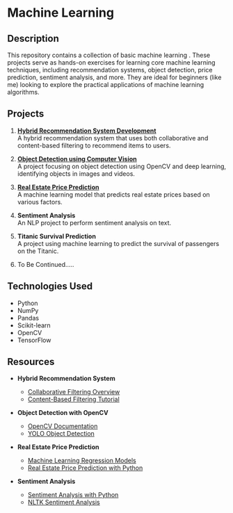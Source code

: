 # Machine Learning 

## Description
This repository contains a collection of basic machine learning . These projects serve as hands-on exercises for learning core machine learning techniques, including recommendation systems, object detection, price prediction, sentiment analysis, and more. They are ideal for beginners (like me) looking to explore the practical applications of machine learning algorithms.

## Projects

1. **[Hybrid Recommendation System Development](https://github.com/SahashRaee/Projects/tree/main/Hybrid%20Recommendation_System_Development)**  
   A hybrid recommendation system that uses both collaborative and content-based filtering to recommend items to users.

2. **[Object Detection using Computer Vision](https://github.com/SahashRaee/Projects/tree/main/Object_Detection_using_cv)**  
   A project focusing on object detection using OpenCV and deep learning, identifying objects in images and videos.

3. **[Real Estate Price Prediction](https://github.com/SahashRaee/Projects/tree/main/Real_State_Price_Prediction)**  
   A machine learning model that predicts real estate prices based on various factors.

4. **Sentiment Analysis**  
   An NLP project to perform sentiment analysis on text.

5. **Titanic Survival Prediction**  
   A project using machine learning to predict the survival of passengers on the Titanic.
   
5. To Be Continued.....


## Technologies Used
- Python
- NumPy
- Pandas
- Scikit-learn
- OpenCV
- TensorFlow 



## Resources
- **Hybrid Recommendation System**  
   - [Collaborative Filtering Overview](https://www.researchgate.net/publication/288369223_Research_on_collaborative_filtering_algorithms)  
   - [Content-Based Filtering Tutorial](https://www.geeksforgeeks.org/content-based-filtering-recommendation-system/)
  
- **Object Detection with OpenCV**  
   - [OpenCV Documentation](https://docs.opencv.org/4.x/d9/df8/tutorial_root.html)  
   - [YOLO Object Detection](https://pjreddie.com/darknet/yolo/)

- **Real Estate Price Prediction**  
   - [Machine Learning Regression Models](https://scikit-learn.org/stable/supervised_learning.html#regression)  
   - [Real Estate Price Prediction with Python](https://towardsdatascience.com/real-estate-price-prediction-using-python-df7ac4b64c88)

- **Sentiment Analysis**  
   - [Sentiment Analysis with Python](https://realpython.com/sentiment-analysis-python/)
   - [NLTK Sentiment Analysis](https://www.nltk.org/howto/sentiment.html)


